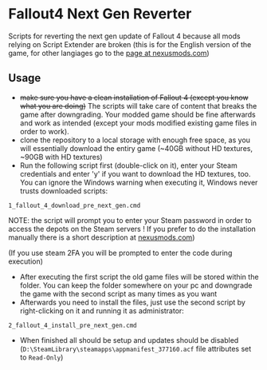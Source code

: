 # Fallout4 Next Gen Reverter
Scripts for reverting the next gen update of Fallout 4 because all mods relying on Script Extender are broken (this is for the English version of the game, for other langiages go to the [page at nexusmods.com](https://www.nexusmods.com/fallout4/mods/81902))

## Usage ##
* ~~make sure you have a clean installation of Fallout 4 (except you know what you are doing)~~ The scripts will take care of content that breaks the game after downgrading. Your modded game should be fine afterwards and work as intended (except your mods modified existing game files in order to work).
* clone the repository to a local storage with enough free space, as you will essentially download the entiry game (~40GB without HD textures, ~90GB with HD textures)
* Run the following script first (double-click on it), enter your Steam credentials and enter 'y' if you want to download the HD textures, too. You can ignore the Windows warning when executing it, Windows never trusts downloaded scripts: 
```
1_fallout_4_download_pre_next_gen.cmd
```
NOTE: the script will prompt you to enter your Steam password in order to access the depots on the Steam servers ! If you prefer to do the installation manually there is a short description at [nexusmods.com]([https://www.nexusmods.com/fallout4/mods/81902](https://www.nexusmods.com/fallout4/mods/81902?tab=posts)))

(If you use steam 2FA you will be prompted to enter the code during execution)
* After executing the first script the old game files will be stored within the folder. You can keep the folder somewhere on your pc and downgrade the game with the second script as many times as you want
* Afterwards you need to install the files, just use the second script by right-clicking on it and running it as administrator:
```
2_fallout_4_install_pre_next_gen.cmd
```
* When finished all should be setup and updates should be disabled (`D:\SteamLibrary\steamapps\appmanifest_377160.acf` file attributes set to `Read-Only`)
